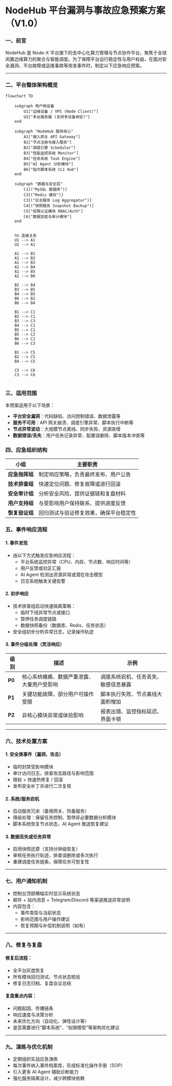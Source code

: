 # NodeHub 平台漏洞与事故应急预案方案（V1.0）

### 一、前言

NodeHub 是 Node-X 平台旗下的去中心化算力管理与节点协作平台，聚焦于全球闲置边缘算力的聚合与智能调度。为了保障平台运行稳定性与用户权益，在面对安全漏洞、平台故障或运维事故等突发事件时，制定以下应急响应预案。

***

### 二、平台整体架构概览

```mermaid
flowchart TD

    subgraph 用户侧设备
        U1["边缘设备 / VPS (Node Client)"]
        U2["多台服务器 (支持多设备绑定)"]
    end

    subgraph "NodeHub 服务核心"
        A1["接入网关 API Gateway"]
        B1["节点注册与接入服务"]
        B2["调度引擎 Scheduler"]
        B3["性能监控系统 Monitor"] 
        B4["任务系统 Task Engine"]
        B5["AI Agent 分析模块"]
        B6["指令脚本系统 CLI Hub"]
    end

    subgraph "数据与安全层"
        C1[("MySQL 数据库")]
        C2[("Redis 缓存")] 
        C3[("日志服务 Log Aggregator")]
        C4[("快照服务 Snapshot Backup")]
        C5["权限认证模块 RBAC/Auth"]
        C6["数据加密与审计模块"]
    end


    %% 连接关系
    U1 --> A1
    U2 --> A1
    
    A1 --> B1
    A1 --> B2
    A1 --> B3
    A1 --> B4 
    A1 --> B5
    A1 --> B6

    B2 --> B4
    B3 --> B5
    B4 --> B5
    B6 --> B2
    B6 --> B4

    B1 --> C1
    B2 --> C1
    B3 --> C3
    B4 --> C1
    B5 --> C1
    B5 --> C2
    B6 --> C1
    B6 --> C3

    B1 --> C5
    B2 --> C5
    B4 --> C5

    C5 --> C6
    C3 --> C6


```

### 三、适用范围

本预案适用于以下场景：

* **平台安全漏洞**：代码缺陷、访问控制错误、数据泄露等
* **服务不可用**：API 网关崩溃、调度引擎异常、脚本执行中断等
* **节点异常波动**：大规模节点离线、同步失败、资源突增
* **数据错误/丢失**：用户任务记录异常、配置误删除、脚本版本冲突等

### 四、应急组织结构

| 小组        | 主要职责                |
| --------- | ------------------- |
| **应急指挥组** | 制定响应策略，负责最终发布、用户公告  |
| **技术排查组** | 快速定位问题、修复故障或进行回滚    |
| **安全审计组** | 分析安全风险、提供证据链和复盘材料   |
| **用户支持组** | 与受影响用户保持联系、提供进度反馈   |
| **恢复验证组** | 回归测试与验证修复效果，确保平台稳定性 |

### 五、事件响应流程

#### 1. 事件发现

* 由以下方式触发应急响应流程：
  * 平台系统监控异常（CPU、内存、节点数、响应时间等）
  * 用户反馈或社区汇报
  * AI Agent 检测出资源异常或潜在攻击模型
  * 日志系统触发关键告警

#### 2. 初步响应

* 技术排查组启动快速隔离策略：
  * 临时下线异常节点或接口
  * 暂停任务调度链路
  * 数据快照备份（数据库、Redis、任务状态）
* 安全组初步分析异常日志，记录操作轨迹

#### 3. 事件分级处理（灵活响应）

| 级别     | 描述                    | 示例                 |
| ------ | --------------------- | ------------------ |
| **P0** | 核心系统瘫痪、数据严重泄露、大量用户受影响 | 调度系统宕机、任务丢失、敏感信息暴露 |
| **P1** | 关键功能故障，部分用户可操作受限      | 脚本执行失败、节点离线大面积增加   |
| **P2** | 非核心模块异常或体验影响          | 报表出错、监控指标延迟、界面卡顿   |

***

### 六、技术处置方案

#### 1. 安全类事件（漏洞、攻击）

* 临时封禁受影响模块
* 审计访问日志，排查攻击路径与影响范围
* 限权 + 快速热修复 / 回滚
* 发布安全补丁并进行二次复核

#### 2. 系统/服务宕机

* 启动服务冗余（备用网关、热备服务）
* 降级处理：保留任务控制、暂停非必要数据分析模块
* 脚本系统恢复节点状态，AI Agent 推送恢复建议

#### 3. 数据丢失或任务异常

* 启用快照还原（支持分钟级恢复）
* 审核任务执行轨迹，排查误删除或多次执行
* 重建调度任务链条，保障任务可恢复性

***

### 七、用户通知机制

* 控制台顶部横幅实时显示系统状态
* 邮件 + 站内消息 + Telegram/Discord 等渠道推送异常说明
* 内容包含：
  * 事件类型与当前状态
  * 影响范围与用户操作建议
  * 恢复预期与补偿机制说明（如有）

***

### 八、修复与复盘

#### 修复后流程：

* 全平台灰度恢复
* 所有模块回归测试、节点状态核验
* 修复日志归档、复盘会议总结

#### 复盘重点内容：

* 问题起因、传播链条
* 响应速度与决策分析
* 未来优化方向（自动化、弹性设计等）
* 是否需要进行“脚本系统”、“权限模型”等架构优化建议

***

### 九、演练与优化机制

* 定期组织实战应急演练
* 每次事件纳入事件档案库，形成标准化操作手册（SOP）
* 引入更多 AI Agent 辅助诊断能力
* 强化服务隔离设计，减少跨模块依赖
